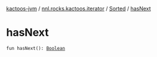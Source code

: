 [kactoos-jvm](../../index.md) / [nnl.rocks.kactoos.iterator](../index.md) / [Sorted](index.md) / [hasNext](./has-next.md)

# hasNext

`fun hasNext(): `[`Boolean`](https://kotlinlang.org/api/latest/jvm/stdlib/kotlin/-boolean/index.html)